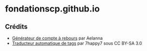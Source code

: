 # fondationscp.github.io

## Crédits

* [Générateur de compte à rebours](https://fondationscp.github.io/outils/chronometre-suppression.html) par Aelanna
* [Traducteur automatique de tags](https://fondationscp.github.io/outils/traducteur-tags.html) par 7happy7 sous CC BY-SA 3.0
